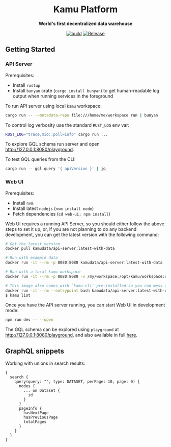 <div align="center">
  <h1>Kamu Platform</h1>
  <p>
    <strong>World's first decentralized data warehouse</strong>
  </p>
  <p>

[![build](https://github.com/kamu-data/kamu-platform/workflows/build/badge.svg)](https://github.com/kamu-data/kamu-platform/actions)
[![Release](https://github.com/kamu-data/kamu-platform/workflows/release/badge.svg)](https://github.com/kamu-data/kamu-platform/actions)

  </p>
</div>

## Getting Started

### API Server

Prerequisites:
* Install `rustup`
* Install `bunyan` crate (`cargo install bunyan`) to get human-readable log output when running services in the foreground

To run API server using local `kamu` workspace:

```bash
cargo run -- --metadata-repo file:///home/me/workspace run | bunyan
```

To control log verbosity use the standard `RUST_LOG` env var:

```bash
RUST_LOG="trace,mio::poll=info" cargo run ...
```

To explore GQL schema run server and open http://127.0.0.1:8080/playground.

To test GQL queries from the CLI:

```bash
cargo run -- gql query '{ apiVersion }' | jq
```

### Web UI

Prerequisites:
* Install `nvm`
* Install latest `nodejs` (`nvm install node`)
* Fetch dependencies (`cd web-ui; npm install`)

Web UI requires a running API Server, so you should either follow the above steps to set it up, or, if you are not planning to do any backend development, you can get the latest version with the following command:

```bash
# Get the latest version
docker pull kamudata/api-server:latest-with-data

# Run with example data
docker run -it --rm -p 8080:8080 kamudata/api-server:latest-with-data

# Run with a local kamu workspace
docker run -it --rm -p 8080:8080 -v /my/workspace:/opt/kamu/workspace:ro kamudata/api-server:latest-with-data

# This image also comes with `kamu-cli` pre-installed so you can mess around with data without installing it on your host
docker run -it --rm --entrypoint bash kamudata/api-server:latest-with-data
$ kamu list
```

Once you have the API server running, you can start Web UI in development mode:

```bash
npm run dev -- --open
```

The GQL schema can be explored using `playground` at http://127.0.0.1:8080/playground, and also available in full [here](/api-server/resources/schema.gql).

## GraphQL snippets

Working with unions in search results:

```gql
{
  search {
    query(query: "", type: DATASET, perPage: 10, page: 0) {
      nodes {
        ... on Dataset {
          id
        }
      }
      pageInfo {
        hasNextPage
        hasPreviousPage
        totalPages
      }
    }
  }
}
```
